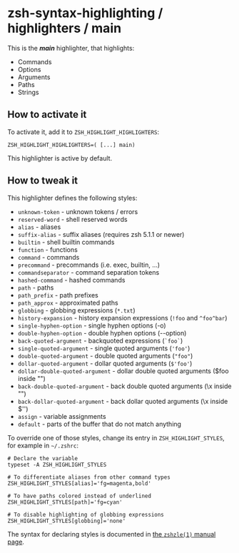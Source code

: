 zsh-syntax-highlighting / highlighters / main
=============================================

This is the ***main*** highlighter, that highlights:

* Commands
* Options
* Arguments
* Paths
* Strings

How to activate it
------------------
To activate it, add it to `ZSH_HIGHLIGHT_HIGHLIGHTERS`:

    ZSH_HIGHLIGHT_HIGHLIGHTERS=( [...] main)

This highlighter is active by default.


How to tweak it
---------------
This highlighter defines the following styles:

* `unknown-token` - unknown tokens / errors
* `reserved-word` - shell reserved words
* `alias` - aliases
* `suffix-alias` - suffix aliases (requires zsh 5.1.1 or newer)
* `builtin` - shell builtin commands
* `function` - functions
* `command` - commands
* `precommand` - precommands (i.e. exec, builtin, ...)
* `commandseparator` - command separation tokens
* `hashed-command` - hashed commands
* `path` - paths
* `path_prefix` - path prefixes
* `path_approx` - approximated paths
* `globbing` - globbing expressions (`*.txt`)
* `history-expansion` - history expansion expressions (`!foo` and `^foo^bar`)
* `single-hyphen-option` - single hyphen options (-o)
* `double-hyphen-option` - double hyphen options (--option)
* `back-quoted-argument` - backquoted expressions (`` `foo` ``)
* `single-quoted-argument` - single quoted arguments (`` 'foo' ``)
* `double-quoted-argument` - double quoted arguments (`` "foo" ``)
* `dollar-quoted-argument` - dollar quoted arguments (`` $'foo' ``)
* `dollar-double-quoted-argument` -  dollar double quoted arguments ($foo inside "")
* `back-double-quoted-argument` -  back double quoted arguments (\x inside "")
* `back-dollar-quoted-argument` -  back dollar quoted arguments (\x inside $'')
* `assign` - variable assignments
* `default` - parts of the buffer that do not match anything

To override one of those styles, change its entry in `ZSH_HIGHLIGHT_STYLES`, for example in `~/.zshrc`:

    # Declare the variable
    typeset -A ZSH_HIGHLIGHT_STYLES

    # To differentiate aliases from other command types
    ZSH_HIGHLIGHT_STYLES[alias]='fg=magenta,bold'
    
    # To have paths colored instead of underlined
    ZSH_HIGHLIGHT_STYLES[path]='fg=cyan'
    
    # To disable highlighting of globbing expressions
    ZSH_HIGHLIGHT_STYLES[globbing]='none'

The syntax for declaring styles is documented in [the `zshzle(1)` manual
page](http://zsh.sourceforge.net/Doc/Release/Zsh-Line-Editor.html#SEC135).
